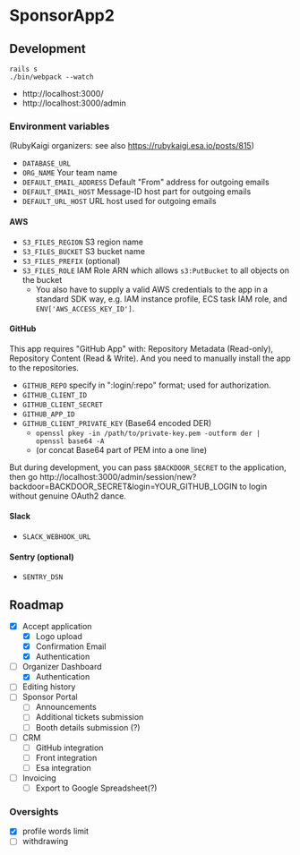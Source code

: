 # SponsorApp2

## Development

```
rails s
./bin/webpack --watch
```

- http://localhost:3000/
- http://localhost:3000/admin

### Environment variables

(RubyKaigi organizers: see also https://rubykaigi.esa.io/posts/815)

- `DATABASE_URL`
- `ORG_NAME` Your team name
- `DEFAULT_EMAIL_ADDRESS` Default "From" address for outgoing emails
- `DEFAULT_EMAIL_HOST` Message-ID host part for outgoing emails
- `DEFAULT_URL_HOST` URL host used for outgoing emails

#### AWS

- `S3_FILES_REGION` S3 region name
- `S3_FILES_BUCKET` S3 bucket name
- `S3_FILES_PREFIX` (optional)
- `S3_FILES_ROLE` IAM Role ARN which allows `s3:PutBucket` to all objects on the bucket
  - You also have to supply a valid AWS credentials to the app in a standard SDK way, e.g. IAM instance profile, ECS task IAM role, and `ENV['AWS_ACCESS_KEY_ID']`.

#### GitHub

This app requires "GitHub App" with: Repository Metadata (Read-only), Repository Content (Read & Write).
And you need to manually install the app to the repositories.

- `GITHUB_REPO` specify in ":login/:repo" format; used for authorization.
- `GITHUB_CLIENT_ID`
- `GITHUB_CLIENT_SECRET`
- `GITHUB_APP_ID`
- `GITHUB_CLIENT_PRIVATE_KEY` (Base64 encoded DER)
  - `openssl pkey -in /path/to/private-key.pem -outform der | openssl base64 -A`
  - (or concat Base64 part of PEM into a one line)

But during development, you can pass `$BACKDOOR_SECRET` to the application, then go http://localhost:3000/admin/session/new?backdoor=BACKDOOR_SECRET&login=YOUR_GITHUB_LOGIN to login without genuine OAuth2 dance.

#### Slack

- `SLACK_WEBHOOK_URL`

#### Sentry (optional)

- `SENTRY_DSN`

## Roadmap

- [x] Accept application
  - [x] Logo upload
  - [x] Confirmation Email
  - [x] Authentication
- [ ] Organizer Dashboard
  - [x] Authentication
- [ ] Editing history
- [ ] Sponsor Portal
  - [ ] Announcements
  - [ ] Additional tickets submission
  - [ ] Booth details submission (?)
- [ ] CRM
  - [ ] GitHub integration
  - [ ] Front integration
  - [ ] Esa integration
- [ ] Invoicing
  - [ ] Export to Google Spreadsheet(?)

### Oversights

- [x] profile words limit
- [ ] withdrawing
